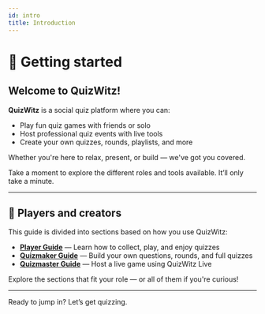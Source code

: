 ```yaml
---
id: intro
title: Introduction
---
```


# 🎉 Getting started

## Welcome to QuizWitz!

**QuizWitz** is a social quiz platform where you can:

- Play fun quiz games with friends or solo
- Host professional quiz events with live tools
- Create your own quizzes, rounds, playlists, and more

Whether you're here to relax, present, or build — we've got you covered.

Take a moment to explore the different roles and tools available. It’ll only take a minute.

---

## 👥 Players and creators

This guide is divided into sections based on how you use QuizWitz:

- [**Player Guide**](./playing) — Learn how to collect, play, and enjoy quizzes
- [**Quizmaker Guide**](./quizmaker) — Build your own questions, rounds, and full quizzes
- [**Quizmaster Guide**](./introduction) — Host a live game using QuizWitz Live

Explore the sections that fit your role — or all of them if you're curious!

---

Ready to jump in? Let’s get quizzing.
